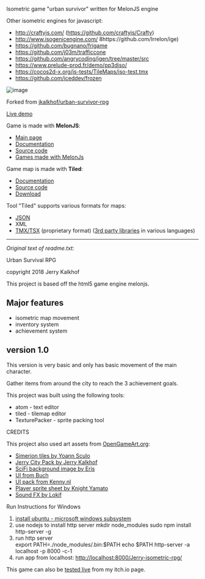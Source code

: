 Isometric game "urban survivor" written for MelonJS engine

Other isometric engines for javascript:
 - http://craftyjs.com/  (https://github.com/craftyjs/Crafty)
 - http://www.isogenicengine.com/ 8https://github.com/Irrelon/ige)
 - https://github.com/bugnano/frigame
 - https://github.com/j03m/trafficcone
 - https://github.com/angrycoding/jgen/tree/master/src
 - https://www.prelude-prod.fr/demo/pp3diso/
 - https://cocos2d-x.org/js-tests/TileMaps/iso-test.tmx
 - https://github.com/iceddev/frozen
 

![image](https://user-images.githubusercontent.com/1620953/201612641-2b39645b-0e36-45a1-aca3-ff3b6bef131a.png)

Forked from [jkalkhof/urban-survivor-rpg](https://github.com/jkalkhof/urban-survivor-rpg)

[Live demo](https://jumpjack.github.io/isometric-game-js-test/Jerry-isometric-rpg/index.html)

Game is made with **MelonJS**:

- [Main page](https://melonjs.org/)
- [Documentation](https://github.com/melonjs/melonJS)
- [Source code](https://github.com/melonjs/melonJS)
- [Games made with MelonJs](https://itch.io/games/made-with-melonjs)

Game map is made with **Tiled**:
- [Documentation](https://doc.mapeditor.org/en/stable/manual/introduction/)
- [Source code](https://github.com/bjorn/tiled)
- [Download](https://thorbjorn.itch.io/tiled?download)

Tool "Tiled" supports various formats for maps:
- [JSON](https://doc.mapeditor.org/en/stable/reference/json-map-format/)
- XML
- [TMX/TSX](https://doc.mapeditor.org/en/stable/reference/tmx-map-format/) (proprietary format) ([3rd party libraries](https://doc.mapeditor.org/en/stable/reference/support-for-tmx-maps/) in various languages)

------------------

_Original text of readme.txt:_

Urban Survival RPG

copyright 2018 Jerry Kalkhof

This project is based off the html5 game engine melonjs.

## Major features
- isometric map movement
- inventory system
- achievement system

## version 1.0
This version is very basic and only has basic movement of the main character.

Gather items from around the city to reach the 3 achievement goals.

This project was built using the following tools:
- atom - text editor
- tiled - tilemap editor
- TexturePacker - sprite packing tool

CREDITS


This project also used art assets from [OpenGameArt.org](https://opengameart.org):
- [Simerion tiles by Yoann Sculo](https://opengameart.org/content/simerion-tiles-and-images)
- [Jerry City Pack by Jerry Kalkhof](https://opengameart.org/content/jerrycitypack)	
- [SciFi background image by Eris](https://opengameart.org/content/sci-fi-platform-tiles)	
- [UI from Buch](https://opengameart.org/content/golden-ui-bigger-than-ever-edition)	
- [UI pack from Kenny.nl](https://opengameart.org/content/ui-pack)	
- [Player sprite sheet by Knight Yamato](https://www.deviantart.com/knightyamato/art/Blank-Sprite-Sheet-4-2-129192797)	
- [Sound FX by Lokif](https://opengameart.org/content/gui-sound-effects)
	
	
Run Instructions for Windows
1. [install ubuntu - microsoft windows subsystem](https://www.microsoft.com/en-us/p/ubuntu/9nblggh4msv6#activetab=pivot:overviewtab)	
2. use nodejs to install http server
	mkdir node_modules
	sudo npm install http-server -g
3. run http server		
	export PATH=./node_modules/.bin:$PATH
	echo $PATH
	http-server -a localhost -p 8000 -c-1	
4. run app from localhost: [http://localhost:8000/Jerry-isometric-rpg/](http://localhost:8000/Jerry-isometric-rpg/)
	
	
This game can also be [tested live](https://jerryartist.itch.io/urban-survivor) from my itch.io page.

